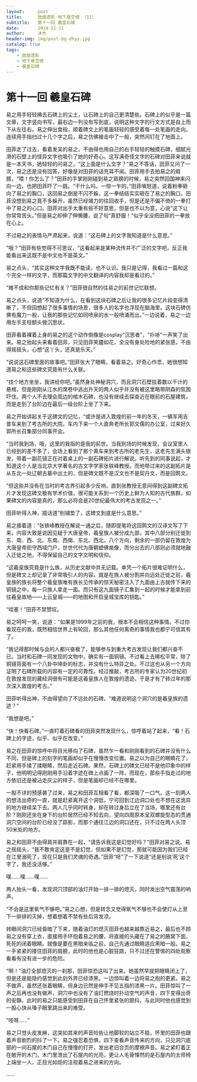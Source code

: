 ```yaml
---
layout:     post
title:      敦煌遗影·地下悬空楼 （11）
subtitle:   第十一回 羲皇石碑
date:       2014-11-11
author:     沐杰
header-img: img/post-bg-dhyy.jpg
catalog: true
tags:
    - 敦煌遗影
    - 地下悬空楼
    - 羲皇石碑
---
```

# 第十一回 羲皇石碑

易之用手轻轻拂去石碑上的尘土，让石碑上的自己更清楚些。石碑上的似乎是一篇文章，文字竖向书写，最右边一列没有写到底，说明这种文字的行文方式是自上而下从左往右。易之伸出食指，顺着碑文上的笔画轻轻的感受着每一处笔画的走向。连续用手指扫过十几个字之后，易之仿佛被击中了一般，突然间钉在了地面上。

田菲走了过去，看着发呆的易之。不由得也用自己的右手轻轻的触摸石碑，细腻光滑的石壁上的怪异文字也吸引了她的好奇心。这写满奇怪文字的石碑对田菲来说就是一本天书，她轻轻的问易之，“这上面是什么文字？”易之不答话，田菲又问了一次，易之还是没有回答，好像是对田菲的话充耳不闻。田菲用手去拍易之的肩膀，“喂！你怎么了？”田菲的手掌刚刚碰到易之肩膀的时候，易之突然回国神来闪向一边，也把田菲吓了一跳。“干什么吗，一惊一乍的。”田菲嗔怒道，说着粉拳砸向了易之的胸口，这回易之倒是不闪不躲，这一拳结结实实砸在了易之的胸口。田菲没想到易之竟不多躲开，虽然已经竭力的往回收手，但是还是不偏不倚的一拳打中了易之的心口。田菲对出手太重有些不好意思，但是也不以为意，心说“这下让你常常苦头。”但是易之却伸了伸懒腰，说了句“真舒服！”似乎全没把田菲的一拳放在心上。

不过易之的表情马严肃起来，说道：“这石碑上的文字我知道是什么意思。”

“哦？”田菲有些觉得不可思议，“这看起来是某种流传并不广泛的文字吧，反正我能看出来这既不是中文也不是英文。”

易之点头，“其实这种文字我既不能读，也不认识。我只是记得，我看过一篇和这个完全一样的文字，而那篇文字的中文翻译的内容我却是看过的。”

“难不成和你那些记忆有关？”田菲很自然的往易之的前世记忆联想。

易之点头，说道“不知道为什么，在看到这块石碑之后让我的很多记忆片段变得清晰了，不但回想起了很多事情的场景，很多人的名字也浮现在脑海里。这块石碑仿佛有魔力一般，让我的那些记忆如同喷泉的水一般喷涌而出。”一边说着，易之一边用左手支柱额头做沉思状。

田菲看着裸着上身的易之的这个动作倒像是cosplay“沉思者”，“扑哧”一声笑了出来。易之抬起头来看着田菲，只见田菲笑靥如花，全没有身处险地的紧张感，不由得摇摇头，心想“这丫头，还真是乐天。”

“说说这石碑里面的故事吧。”田菲张大了眼睛，看着易之。好奇心作祟，她很想知道易之和这些碑文究竟有什么关联。

“找个地方坐坐，我讲给你吧。”虽然身处神秘洞穴，而且洞穴石壁挂着数以千计的悬棺，但是刚刚从江水的席卷中逃出升天的两人似乎并没有被这里略带阴森的氛围吓住。两个人不去理会周边的棺木石碑，也没有继续去探查近在眼前的石屋建筑，而是走到了台阶边在最后一级台阶上坐了下来。

易之开始讲起关于这碑文的记忆，“或许是进入敦煌的前一年的冬天，一辆军用吉普车来到了考古所的大院。车内下来一个人直奔老所长郭文儒的办公室，过来好久郭所长召集部分同事开会。

“当时我到场，哦，这里的我指的是我的前世。当我到场的时候发现，会议室里人已经到的差不多了，会场上看到了那个乘车来到考古所的老先生，这老先生满头银发，带着一副花镜正在对着桌上的一副石碑拓片进行解说。听先到的同事说起，才知道这个人是当北京大学著名的古文字学家张铁峰教授。而他带过来的这副拓片是从东北一处辽朝古墓中出土的，但是碑文既不是汉文也不是契丹文，而是回鹘文。

“但这些并没有在当时的考古界引起多少反响，直到张教授无意间得到这副碑文拓片才发现这碑文极有学术价值，很可能关系到一个历史上鲜为人知的古代族群。如果碑文的内容是真的，那么必将会是20世纪最伟大的考古发现之一。”

田菲听得入神，插话道“别铺垫了，这碑文到底是什么意思。”

易之接着道：“张铁峰教授在解说一通之后，随即提笔将这回鹘文的汉译文写了下来。内容大致是说因见疑于大唐皇帝，羲皇族人被分成九部，其中八部分别迁徙到东、南、西、北、东南、西南、东北、西北，八个方向，剩余的一部仍留在敦煌为大唐皇帝扼守西域门户，世世代代为唐朝塑佛凿像，而分出去的八部则必须就地融入迁徙之地，不得保留自己的文字文明和信仰。

“这羲皇族究竟是什么族，从历史文献中并无记载。单凭一个拓片很难证明什么，但是碑文上却记录了非常吸引人的内容。就是在族人被分割并向远处迁徙之前，羲皇族的族长将整个羲皇族唯有族长见传承的惊天秘密注入了九面由上古就传下来的铜镜之中，每一只族人拿走一面。而只有这九面镜子汇集到一起的时候才能拿到前往羲皇故地——上云皇城——的地图和开启皇城宝库的钥匙。”

“哇塞！”田菲不禁赞叹。

易之呵呵一笑，说道：‘’如果是1999年之前的我，根本不会相信这种事情。不过你看现在的我，既然相信世界上有轮回，那么其他任何离奇的事情我也都宁可信其有了。

“我记得那时候与会的人都兴奋极了，能够参与到重大考古发现让我们都兴奋不已。当时和石碑一同发现的文物中，确实有一面铜镜。不过看上去稀松平常，除了铜镜背面有一个八卦中坤卦的标志，并没有什么特异之处。不过这也从另一个方向证明了石碑所载的内容有一定的可靠性。经过推敲，考古所的专家认为20世纪初在敦煌发现的藏经洞很有可能是这羲皇族人在敦煌的遗迹。于是才有了转过年的那次深入敦煌的考古。”

田菲听得出神，不由得望向了不远处的石碑。“难道说明这个洞穴的是羲皇族的遗迹？”

“我想是吧。”

“快！快看石碑。”一直盯着石碑看的田菲突然发现什么，惊呼着站了起来，“看！石碑上的字迹，似乎、似乎在改变。”

易之在田菲的惊呼中将目光移向了石碑，虽然乍一看和刚刚看到的石碑并没有什么不同，但是碑上的刻字的笔画却似乎在慢慢改变位置。易之以为自己的眼睛花了，赶紧用手揉了揉眼睛，然后走近石碑。果然，石碑上的碑文已经不是他印象中的样子，他明明记得刚刚用手沿着字迹在碑上点画了一阵，而现在，那些手指走过的地方依旧还是被沾走灰尘的样子，但是笔画却已经不在哪里。

一股不详的预感袭了过来，易之和田菲互相看了看，都深吸了一口气。这一刻两人的想法出奇的一直，就是赶紧离开这个洞低，宁可回到江边洞口处也不想在这诡异的地方继续呆下去。两人几乎同时转身，却在转过身后立在了当场，哪里还有台阶？刚刚还坐在身下的台阶居然已经不知去向，望向四周原本呈双螺旋型态的贯通洞穴空间的台阶已经没了踪影，而那个通往江边的洞口还在，只不过在两人头顶50米处的地方。

易之和田菲不由得肩并肩靠在一起，“请告诉我这是幻觉好吗？”田菲对易之说。易之摇摇头，“我不敢肯定这是不是幻觉，但如果不是幻觉，那就可能因为我们已经在江里溺死了，现在只是我们灵魂的奇遇。”田菲“呸”了一下说道“还是别说‘死’这个字了，我还没活够。”

噗……噗……噗……

两人抬头一看，发现洞穴顶部的油灯开始一排一排的熄灭，同时发出空气震荡的响声。

“不会是这里氧气不够吧。”易之心想，但是转念又觉得氧气不够也不会使灯从上至下一排排的灭掉，想着想着不禁有些后背发凉。

转眼间洞穴已经昏暗了下来，随着油灯的熄灭田菲也越来越靠近易之，最后也不顾易之没有穿上衣，直接用手环抱着易之的腰，将直接的头藏在了易之的腋窝下面，死死的闭着眼睛。就像是要在黑暗来临之前，自己先通过眼睛适应黑暗一般。易之一手紧紧的搂住田菲的肩膀，此时的他也是心脏狂跳，只不过还在警惕的四处观察看看有没有进一步的危险。

“啊！”油灯全部熄灭的一刹那，田菲惊恐这叫了出来。她虽然早就把眼睛闭上了，但是还是能隐约感觉到此刻外界已经漆黑。一边惊叫着一边将易之抱的更紧。易之不做声，虽然还张着眼睛，但身边已然是伸手不见五指的漆黑一片。田菲惊叫了一声之后再也没有做声，洞穴中也没有了油灯燃烧时扑动空气的声音，四下变得出奇的安静。此时的易之只能感受到田菲在自己怀里紧张的颤抖，与此同时他也感觉到一股心快从嗓子眼里跳出来的难受。

“吱呀……”

易之只觉头皮发麻，这突如其来的声音险些让他脚软的站立不稳，怀里的田菲也跟着声音剧烈的抖了一下。易之强忍着恐惧，四下查看声音传来的方向，只见洞穴底部的一间石屋的木门自己在慢慢的打开，发出老旧合页的摩擦声音。易之紧盯着正在敞开的木门，木门里泄出了石屋内的光亮，更让人毛骨悚然的是石屋内的太师椅上端坐一人，正目光如炬的注视着易之进来的方向。

……



